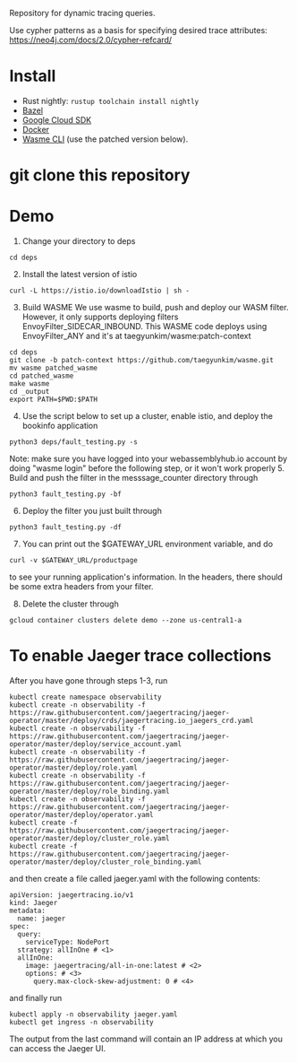 Repository for dynamic tracing queries.

Use cypher patterns as a basis for specifying desired trace attributes: https://neo4j.com/docs/2.0/cypher-refcard/

# Install

- Rust nightly: `rustup toolchain install nightly`
- [Bazel](https://docs.bazel.build/versions/master/install.html)
- [Google Cloud SDK](https://cloud.google.com/sdk/install)
- [Docker](https://www.docker.com/products/docker-desktop)
- [Wasme CLI](https://docs.solo.io/web-assembly-hub/latest/tutorial_code/getting_started/#install-the-wasme-cli)
(use the patched version below).

# git clone this repository

# Demo

1. Change your directory to deps
```
cd deps
```
2. Install the latest version of istio
```
curl -L https://istio.io/downloadIstio | sh -
```

3. Build WASME We use wasme to build, push and deploy our WASM filter.
However, it only supports deploying filters EnvoyFilter_SIDECAR_INBOUND. This WASME code deploys using EnvoyFilter_ANY and it's at taegyunkim/wasme:patch-context
```
cd deps
git clone -b patch-context https://github.com/taegyunkim/wasme.git
mv wasme patched_wasme
cd patched_wasme
make wasme
cd _output
export PATH=$PWD:$PATH
```

4. Use the script below to set up a cluster, enable istio, and deploy the bookinfo application
```
python3 deps/fault_testing.py -s
```
Note:  make sure you have logged into your webassemblyhub.io account by doing "wasme login" before the following step, or it won't work properly
5. Build and push the filter in the messsage_counter directory through
```
python3 fault_testing.py -bf
```
6. Deploy the filter you just built through
```
python3 fault_testing.py -df
```
7. You can print out the $GATEWAY_URL environment variable, and do 
```
curl -v $GATEWAY_URL/productpage
```
to see your running application's information.  In the headers, there should be some extra headers from your filter.

8. Delete the cluster through
```
gcloud container clusters delete demo --zone us-central1-a
```

# To enable Jaeger trace collections
After you have gone through steps 1-3, run
```
kubectl create namespace observability
kubectl create -n observability -f https://raw.githubusercontent.com/jaegertracing/jaeger-operator/master/deploy/crds/jaegertracing.io_jaegers_crd.yaml
kubectl create -n observability -f https://raw.githubusercontent.com/jaegertracing/jaeger-operator/master/deploy/service_account.yaml
kubectl create -n observability -f https://raw.githubusercontent.com/jaegertracing/jaeger-operator/master/deploy/role.yaml
kubectl create -n observability -f https://raw.githubusercontent.com/jaegertracing/jaeger-operator/master/deploy/role_binding.yaml
kubectl create -n observability -f https://raw.githubusercontent.com/jaegertracing/jaeger-operator/master/deploy/operator.yaml
kubectl create -f https://raw.githubusercontent.com/jaegertracing/jaeger-operator/master/deploy/cluster_role.yaml
kubectl create -f https://raw.githubusercontent.com/jaegertracing/jaeger-operator/master/deploy/cluster_role_binding.yaml
```

and then create a file called jaeger.yaml with the following contents:
```
apiVersion: jaegertracing.io/v1
kind: Jaeger
metadata:
  name: jaeger
spec:
  query:
    serviceType: NodePort
  strategy: allInOne # <1>
  allInOne:
    image: jaegertracing/all-in-one:latest # <2>
    options: # <3>
      query.max-clock-skew-adjustment: 0 # <4>
```

and finally run
```
kubectl apply -n observability jaeger.yaml
kubectl get ingress -n observability
```
The output from the last command will contain an IP address at which you can access the Jaeger UI.

